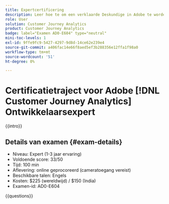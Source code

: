 ```yaml
---
title: Expertcertificering
description: Leer hoe te om een verklaarde Deskundige in Adobe te worden  [!DNL Customer Journey Analytics]
role: User
solution: Customer Journey Analytics
product: Customer Journey Analytics
badge: label="Examen AD0-E604" type="neutral"
mini-toc-levels: 1
exl-id: 9ffe9fc9-5427-4297-9d8d-14ce62e239e4
source-git-commit: a406fac14e66f8aed5ef3b288356e12ffa1f98a0
workflow-type: tm+mt
source-wordcount: '51'
ht-degree: 0%

---
```


# Certificatietraject voor Adobe [!DNL Customer Journey Analytics] Ontwikkelaarsexpert

{{intro}}

## Details van examen {#exam-details}

* Niveau: Expert (1-3 jaar ervaring)
* Voldoende score: 33/50
* Tijd: 100 min
* Aflevering: online geprocoreerd (cameratoegang vereist)
* Beschikbare talen: Engels
* Kosten: $225 (wereldwijd) / $150 (India)
* Examen-id: AD0-E604

{{questions}}
